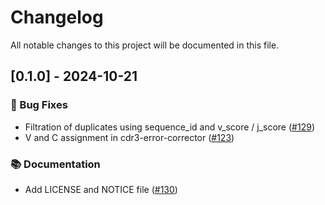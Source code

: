 # Changelog

All notable changes to this project will be documented in this file.

## [0.1.0] - 2024-10-21

### 🐛 Bug Fixes

- Filtration of duplicates using sequence_id and v_score / j_score ([#129](https://github.com/BostonGene/pyigmap/issues/129))
- V and C assignment in cdr3-error-corrector  ([#123](https://github.com/BostonGene/pyigmap/issues/123))

### 📚 Documentation

- Add LICENSE and NOTICE file ([#130](https://github.com/BostonGene/pyigmap/issues/130))

<!-- generated by git-cliff -->
